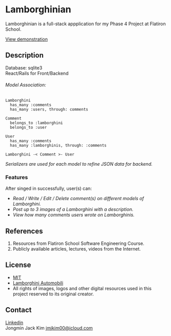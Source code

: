 # Lamborghinian
Lamborghinian is a full-stack appplication for my Phase 4 Project at Flatiron School.<br/>

[View demonstration](https://dev.to/jmjkim/fis-phase-4-project-demonstration-lamborghinian-apd)

## Description
Database: sqlite3<br/>
React/Rails for Front/Backend<br/>

###### Model Association:
```
Lamborghini 
  has_many :comments
  has_many :users, through: comments
  
Comment
  belongs_to :lamborghini
  belongs_to :user
  
User
  has_many :comments
  has_many :lamborghinis, through: :comments

Lamborghini -< Comment >- User
```
_Serializers are used for each model to refine JSON data for backend._<br/>

### Features
After singed in successfully, user(s) can:
- _Read / Write / Edit / Delete comment(s) on different models of Lamborghini._
- _Post up to 3 images of a Lamborghini with a description._
- _View how many comments users wrote on Lamborghinis._<br/>

## References
1. Resources from Flatiron School Software Engineering Course.
2. Publicly available articles, lectures, videos from the Internet.<br/>

## License
- [MIT](https://choosealicense.com/licenses/mit/)<br/>
- [Lamborghini Automobili](https://www.lamborghini.com/en-en/)<br/>
- All rights of images, logos and other digital resources used in this project reserved to its original creator.<br/>

## Contact
[Linkedin](https://www.linkedin.com/in/jmjkim/)<br/>
Jongmin Jack Kim jmjkim00@icloud.com
